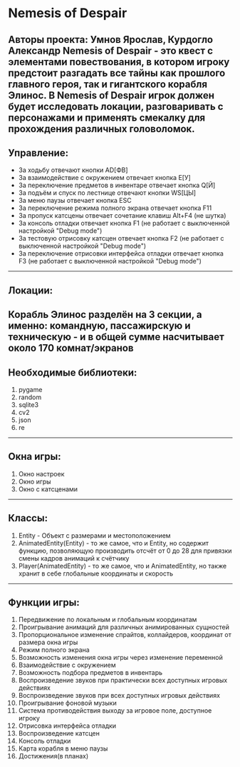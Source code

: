 # Nemesis of Despair
Авторы проекта: Умнов Ярослав, Курдогло Александр
Nemesis of Despair - это квест с элементами повествования, в котором игроку предстоит разгадать все
тайны как прошлого главного героя, так и гигантского корабля Элинос.
В Nemesis of Despair игрок должен будет исследовать локации, разговаривать с персонажами и применять смекалку для
прохождения различных головоломок.
-----

## Управление:
- За ходьбу отвечают кнопки AD[ФВ]
- За взаимодействие с окружением отвечает кнопка E[У]
- За переключение предметов в инвентаре отвечает кнопка Q[Й]
- За подъём и спуск по лестнице отвечают кнопки WS[ЦЫ]
- За меню паузы отвечает кнопка ESC
- За переключение режима полного экрана отвечает кнопка F11
- За пропуск катсцены отвечает сочетание клавиш Alt+F4 (не шутка)
- За консоль отладки отвечает кнопка F1 (не работает с выключенной настройкой "Debug mode")
- За тестовую отрисовку катсцен отвечает кнопка F2 (не работает с выключенной настройкой "Debug mode")
- За переключение отрисовки интерфейса отладки отвечает кнопка F3 (не работает с выключенной настройкой "Debug mode")
-----

## Локации:
Корабль Элинос разделён на 3 секции, а именно: командную, пассажирскую и техническую - и в общей сумме насчитывает около 170 комнат/экранов
-----

## Необходимые библиотеки:
1. pygame
2. random
3. sqlite3
4. cv2
5. json
6. re
-----

## Окна игры:
1. Окно настроек
2. Окно игры
3. Окно с катсценами
-----

## Классы:
1. Entity - Объект с размерами и местоположением
2. AnimatedEntity(Entity) - то же самое, что и Entity, но содержит функцию, позволяющую производить отсчёт от 0 до 28 для привязки смены кадров анимаций к счётчику
3. Player(AnimatedEntity) - то же самое, что и AnimatedEntity, но также хранит в себе глобальные координаты и скорость
-----

## Функции игры:
1. Передвижение по локальным и глобальным координатам
2. Проигрывание анимаций для различных анимированных сущностей
3. Пропорциональное изменение спрайтов, коллайдеров, координат от размера окна игры
4. Режим полного экрана
5. Возможность изменения окна игры через изменение переменной
6. Взаимодействие с окружением
7. Возможность подбора предметов в инвентарь
8. Воспроизведение звуков при практически всех доступных игровых действиях
9. Воспроизведение звуков при всех доступных игровых действиях
10. Проигрывание фоновой музыки
11. Система противодействия выходу за игровое поле, доступное игроку
12. Отрисовка интерфейса отладки
13. Воспроизведение катсцен
14. Консоль отладки
15. Карта корабля в меню паузы
16. Достижения(в планах)
